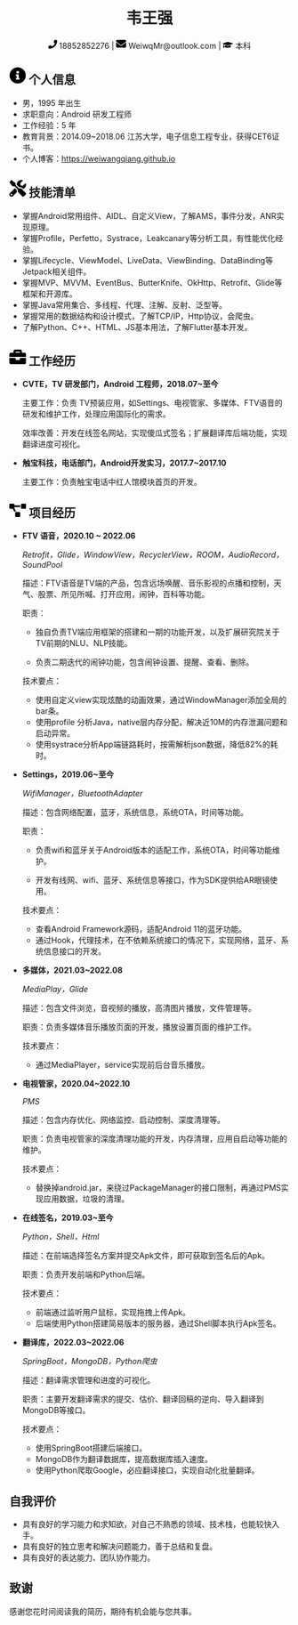  <center>
     <h1>韦王强</h1>
     <div>
         <span>
             <img src="assets/phone-solid.svg" width="16px">
             18852852276
         </span>
         |
         <span>
             <img src="assets/envelope-solid.svg" width="18px">
             WeiwqMr@outlook.com
         </span>
         |
         <span>
          <img src="assets/graduation-cap-solid.svg" width="18px">
          本科
         </span>
     </div>
 </center>

 ## <img src="assets/info-circle-solid.svg" width="30px"> 个人信息 

 - 男，1995 年出生
 - 求职意向：Android 研发工程师
 - 工作经验：5 年
 - 教育背景：2014.09~2018.06   江苏大学，电子信息工程专业，获得CET6证书。
 - 个人博客：https://weiwangqiang.github.io

## <img src="assets/tools-solid.svg" width="30px"> 技能清单

- 掌握Android常用组件、AIDL、自定义View，了解AMS，事件分发，ANR实现原理。
- 掌握Profile，Perfetto，Systrace，Leakcanary等分析工具，有性能优化经验。
- 掌握Lifecycle、ViewModel、LiveData、ViewBinding、DataBinding等Jetpack相关组件。
- 掌握MVP、MVVM、EventBus、ButterKnife、OkHttp、Retrofit、Glide等框架和开源库。
- 掌握Java常用集合、多线程、代理、注解、反射、泛型等。
- 掌握常用的数据结构和设计模式，了解TCP/IP，Http协议，会爬虫。
- 了解Python、C++、HTML、JS基本用法，了解Flutter基本开发。


## <img src="assets/briefcase-solid.svg" width="30px"> 工作经历

- **CVTE，TV 研发部门，Android 工程师，2018.07~至今**

   主要工作：负责 TV预装应用，如Settings、电视管家、多媒体、FTV语音的研发和维护工作，处理应用国际化的需求。
   
   效率改善：开发在线签名网站，实现傻瓜式签名；扩展翻译库后端功能，实现翻译进度可视化。
   
- **触宝科技，电话部门，Android开发实习，2017.7~2017.10**

   主要工作：负责触宝电话中红人馆模块首页的开发。

## <img src="assets/project-diagram-solid.svg" width="30px"> 项目经历

- **FTV 语音，2020.10 ~ 2022.06**

  *Retrofit，Glide，WindowView，RecyclerView，ROOM，AudioRecord，SoundPool*

  描述：FTV语音是TV端的产品，包含远场唤醒、音乐影视的点播和控制，天气、股票、所见所喊、打开应用，闹钟，百科等功能。
  
  职责：
  
  - 独自负责TV端应用框架的搭建和一期的功能开发，以及扩展研究院关于TV前期的NLU、NLP技能。
  
  - 负责二期迭代的闹钟功能，包含闹钟设置、提醒、查看、删除。
  
  技术要点：
  
  - 使用自定义view实现炫酷的动画效果，通过WindowManager添加全局的bar条。
  - 使用profile 分析Java，native层内存分配，解决近10M的内存泄漏问题和启动异常。
  - 使用systrace分析App端链路耗时，按需解析json数据，降低82%的耗时。
  
- **Settings，2019.06~至今**

  *WifiManager，BluetoothAdapter*

  描述：包含网络配置，蓝牙，系统信息，系统OTA，时间等功能。
  
  职责：
  
  - 负责wifi和蓝牙关于Android版本的适配工作，系统OTA，时间等功能维护。
  
  - 开发有线网、wifi、蓝牙、系统信息等接口，作为SDK提供给AR眼镜使用。
  
  技术要点：
  
  - 查看Android Framework源码，适配Android 11的蓝牙功能。
  - 通过Hook，代理技术，在不依赖系统接口的情况下，实现网络，蓝牙、系统信息接口的开发。
  
- **多媒体，2021.03~2022.08**

  *MediaPlay，Glide*

  描述：包含文件浏览，音视频的播放，高清图片播放，文件管理等。
  
  职责：负责多媒体音乐播放页面的开发，播放设置页面的维护工作。
  
  技术要点：
  
  - 通过MediaPlayer，service实现前后台音乐播放。
  
- **电视管家，2020.04~2022.10**

  *PMS*
  
  描述：包含内存优化、网络监控、启动控制、深度清理等。
  
  职责：负责电视管家的深度清理功能的开发，内存清理，应用自启动等功能的维护。
  
  技术要点：
  
  - 替换掉android.jar，来绕过PackageManager的接口限制，再通过PMS实现应用数据，垃圾的清理。
  
- **在线签名，2019.03~至今**

  *Python，Shell，Html*

  描述：在前端选择签名方案并提交Apk文件，即可获取到签名后的Apk。

  职责：负责开发前端和Python后端。

  技术要点：

  - 前端通过监听用户鼠标，实现拖拽上传Apk。
  - 后端使用Python搭建简易版本的服务器，通过Shell脚本执行Apk签名。

- **翻译库，2022.03~2022.06**

  *SpringBoot，MongoDB，Python爬虫*

  描述：翻译需求管理和进度的可视化。

  职责：主要开发翻译需求的提交、估价、翻译回稿的逆向、导入翻译到MongoDB等接口。
  
  技术要点：
  
  - 使用SpringBoot搭建后端接口。
  - MongoDB作为翻译数据库，提高数据库插入速度。
  - 使用Python爬取Google，必应翻译接口，实现自动化批量翻译。

## 自我评价

- 具有良好的学习能力和求知欲，对自己不熟悉的领域、技术栈，也能较快入手。
- 具有良好的独立思考和解决问题能力，善于总结和复盘。
- 具有良好的表达能力、团队协作能力。

## 致谢

感谢您花时间阅读我的简历，期待有机会能与您共事。
